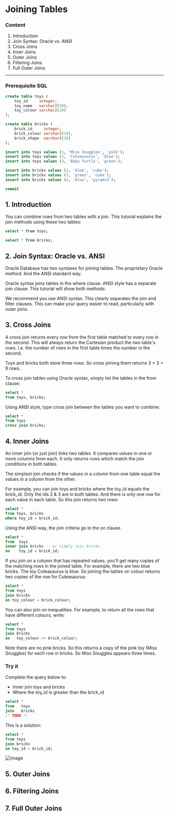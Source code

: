 # Joining Tables

### Content

1. Introduction
2. Join Syntax: Oracle vs. ANSI
3. Cross Joins
4. Inner Joins
5. Outer Joins
6. Filtering Joins
7. Full Outer Joins

-----------------------------------------------------------------------------------------------------------------------

### Prerequisite SQL
```sql
create table toys (
    toy_id     integer,
    toy_name   varchar2(20),
    toy_colour varchar2(10)
);

create table bricks (
    brick_id     integer,
    brick_colour varchar2(10),
    brick_shape  varchar2(10)
);

insert into toys values (1, 'Miss Snuggles', 'pink');
insert into toys values (2, 'Cateasaurus', 'blue');
insert into toys values (3, 'Baby Turtle', 'green');

insert into bricks values (2, 'blue', 'cube');
insert into bricks values (3, 'green', 'cube');
insert into bricks values (4, 'blue', 'pyramid');

commit
```

## 1. Introduction

You can combine rows from two tables with a join. This tutorial explains the join methods using these two tables:

```sql
select * from toys;

select * from bricks;
```

## 2. Join Syntax: Oracle vs. ANSI

Oracle Database has two syntaxes for joining tables. The proprietary Oracle method. And the ANSI standard way.

Oracle syntax joins tables in the where clause. ANSI style has a separate join clause. This tutorial will show both methods.

We recommend you use ANSI syntax. This clearly separates the join and filter clauses. This can make your query easier to read, particularly with outer joins.

## 3. Cross Joins

A cross join returns every row from the first table matched to every row in the second. This will always return the Cartesian product the two table's rows. I.e. the number of rows in the first table times the number in the second.

Toys and bricks both store three rows. So cross joining them returns 3 * 3 = 9 rows.

To cross join tables using Oracle syntax, simply list the tables in the from clause:

```sql
select *
from toys, bricks;
```

Using ANSI style, type cross join between the tables you want to combine:

```sql
select *
from toys
cross join bricks;
```

## 4. Inner Joins

An inner join (or just join) links two tables. It compares values in one or more columns from each. It only returns rows which match the join conditions in both tables.

The simplest join checks if the values in a column from one table equal the values in a column from the other.

For example, you can join toys and bricks where the toy_id equals the brick_id. Only the ids 2 & 3 are in both tables. And there is only one row for each value in each table. So this join returns two rows:

```sql
select *
from toys, bricks
where toy_id = brick_id;
```
Using the ANSI way, the join criteria go in the on clause.


```sql
select * 
from  toys
inner join bricks -- or simply join bricks
on    toy_id = brick_id;
```

If you join on a column that has repeated values, you'll get many copies of the matching rows in the joined table. For example, there are two blue bricks. The toy Cuteasaurus is blue. So joining the tables on colour returns two copies of the row for Cuteasaurus:

```sql
select *
from toys
join bricks
on toy_colour = brick_colour;
```

You can also join on inequalities. For example, to return all the rows that have different colours, write:

```sql
select *
from toys
join bricks
on   toy_colour <> brick_colour;
```

Note there are no pink bricks. So this returns a copy of the pink toy (Miss Snuggles) for each row in bricks. So Miss Snuggles appears three times.

### Try it

Complete the query below to:

- Inner join toys and bricks
- Where the toy_id is greater than the brick_id

```sql
select * 
from   toys
join   bricks
/* TODO */
```

This is a solution:

```sql
select *
from toys
join bricks
on toy_id > brick_id;
```

![image](https://github.com/user-attachments/assets/a80751a4-fae9-45bb-a46b-fbd924590eff)


## 5. Outer Joins
## 6. Filtering Joins
## 7. Full Outer Joins

```sql
```
